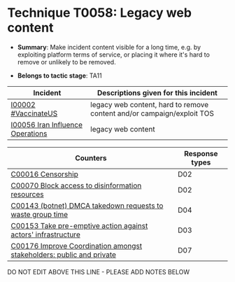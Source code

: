 # Technique T0058: Legacy web content

* **Summary**: Make incident content visible for a long time, e.g. by exploiting platform terms of service, or placing it where it's hard to remove or unlikely to be removed.

* **Belongs to tactic stage**: TA11


| Incident | Descriptions given for this incident |
| -------- | -------------------- |
| [I00002 #VaccinateUS](../incidents/I00002.md) | legacy web content, hard to remove content and/or campaign/exploit TOS |
| [I00056 Iran Influence Operations](../incidents/I00056.md) | legacy web content |



| Counters | Response types |
| -------- | -------------- |
| [C00016 Censorship](../counters/C00016.md) | D02 |
| [C00070 Block access to disinformation resources](../counters/C00070.md) | D02 |
| [C00143 (botnet) DMCA takedown requests to waste group time](../counters/C00143.md) | D04 |
| [C00153 Take pre-emptive action against actors' infrastructure](../counters/C00153.md) | D03 |
| [C00176 Improve Coordination amongst stakeholders: public and private](../counters/C00176.md) | D07 |


DO NOT EDIT ABOVE THIS LINE - PLEASE ADD NOTES BELOW